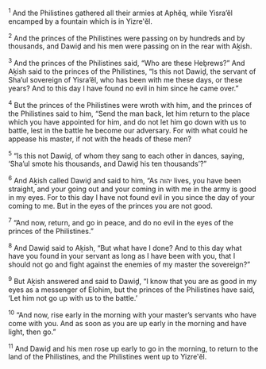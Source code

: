 <sup>1</sup> And the Philistines gathered all their armies at Aphĕq, while Yisra’ĕl encamped by a fountain which is in Yizre‛ĕl.

<sup>2</sup> And the princes of the Philistines were passing on by hundreds and by thousands, and Dawiḏ and his men were passing on in the rear with Aḵish.

<sup>3</sup> And the princes of the Philistines said, “Who are these Heḇrews?” And Aḵish said to the princes of the Philistines, “Is this not Dawiḏ, the servant of Sha’ul sovereign of Yisra’ĕl, who has been with me these days, or these years? And to this day I have found no evil in him since he came over.”

<sup>4</sup> But the princes of the Philistines were wroth with him, and the princes of the Philistines said to him, “Send the man back, let him return to the place which you have appointed for him, and do not let him go down with us to battle, lest in the battle he become our adversary. For with what could he appease his master, if not with the heads of these men?

<sup>5</sup> “Is this not Dawiḏ, of whom they sang to each other in dances, saying, ‘Sha’ul smote his thousands, and Dawiḏ his ten thousands’?”

<sup>6</sup> And Aḵish called Dawiḏ and said to him, “As יהוה lives, you have been straight, and your going out and your coming in with me in the army is good in my eyes. For to this day I have not found evil in you since the day of your coming to me. But in the eyes of the princes you are not good.

<sup>7</sup> “And now, return, and go in peace, and do no evil in the eyes of the princes of the Philistines.”

<sup>8</sup> And Dawiḏ said to Aḵish, “But what have I done? And to this day what have you found in your servant as long as I have been with you, that I should not go and fight against the enemies of my master the sovereign?”

<sup>9</sup> But Aḵish answered and said to Dawiḏ, “I know that you are as good in my eyes as a messenger of Elohim, but the princes of the Philistines have said, ‘Let him not go up with us to the battle.’

<sup>10</sup> “And now, rise early in the morning with your master’s servants who have come with you. And as soon as you are up early in the morning and have light, then go.”

<sup>11</sup> And Dawiḏ and his men rose up early to go in the morning, to return to the land of the Philistines, and the Philistines went up to Yizre‛ĕl.

